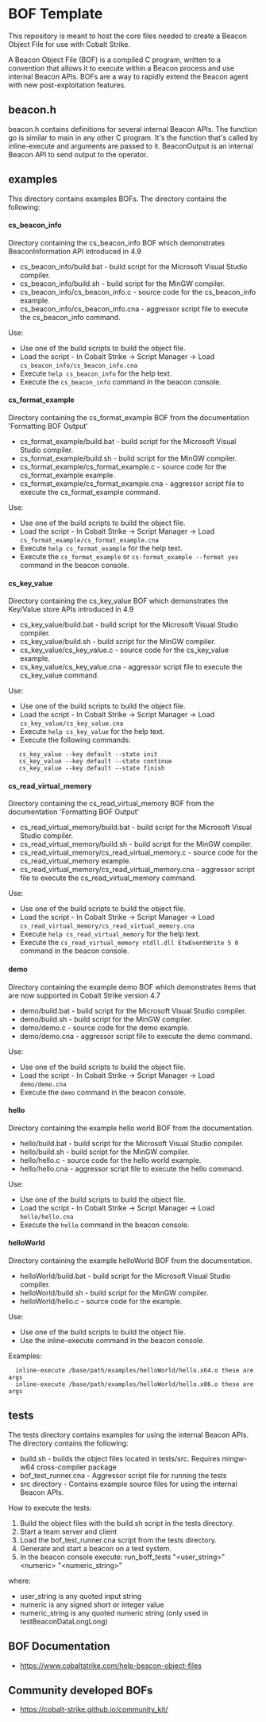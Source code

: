 # BOF Template

This repository is meant to host the core files needed to create a Beacon
Object File for use with Cobalt Strike.

A Beacon Object File (BOF) is a compiled C program, written to a convention
that allows it to execute within a Beacon process and use internal Beacon APIs.
BOFs are a way to rapidly extend the Beacon agent with new post-exploitation
features.

## beacon.h

beacon.h contains definitions for several internal Beacon APIs. The function go
is similar to main in any other C program. It's the function that's called by
inline-execute and arguments are passed to it. BeaconOutput is an internal
Beacon API to send output to the operator.

## examples
This directory contains examples BOFs.  The directory contains the following:

#### cs_beacon_info
Directory containing the cs_beacon_info BOF which demonstrates
BeaconInformation API introduced in 4.9

- cs_beacon_info/build.bat - build script for the Microsoft Visual Studio compiler.
- cs_beacon_info/build.sh  - build script for the MinGW compiler.
- cs_beacon_info/cs_beacon_info.c   - source code for the cs_beacon_info example.
- cs_beacon_info/cs_beacon_info.cna - aggressor script file to execute the cs_beacon_info command.

Use:
- Use one of the build scripts to build the object file.
- Load the script - In Cobalt Strike -> Script Manager -> Load `cs_beacon_info/cs_beacon_info.cna`
- Execute `help cs_beacon_info` for the help text.
- Execute the `cs_beacon_info` command in the beacon console.

#### cs_format_example
Directory containing the cs_format_example BOF from the documentation
'Formatting BOF Output'

- cs_format_example/build.bat - build script for the Microsoft Visual Studio compiler.
- cs_format_example/build.sh  - build script for the MinGW compiler.
- cs_format_example/cs_format_example.c   - source code for the cs_format_example example.
- cs_format_example/cs_format_example.cna - aggressor script file to execute the cs_format_example command.

Use:
- Use one of the build scripts to build the object file.
- Load the script - In Cobalt Strike -> Script Manager -> Load `cs_format_example/cs_format_example.cna`
- Execute `help cs_format_example` for the help text.
- Execute the `cs_format_example` or `cs-format_example --format yes` command in the beacon console.

#### cs_key_value
Directory containing the cs_key_value BOF which demonstrates the Key/Value
store APIs introduced in 4.9

- cs_key_value/build.bat - build script for the Microsoft Visual Studio compiler.
- cs_key_value/build.sh  - build script for the MinGW compiler.
- cs_key_value/cs_key_value.c   - source code for the cs_key_value example.
- cs_key_value/cs_key_value.cna - aggressor script file to execute the cs_key_value command.

Use:
- Use one of the build scripts to build the object file.
- Load the script - In Cobalt Strike -> Script Manager -> Load `cs_key_value/cs_key_value.cna`
- Execute `help cs_key_value` for the help text.
- Execute the following commands: 
````
   cs_key_value --key default --state init
   cs_key_value --key default --state continue
   cs_key_value --key default --state finish
````

#### cs_read_virtual_memory
Directory containing the cs_read_virtual_memory BOF from the documentation
'Formatting BOF Output'

- cs_read_virtual_memory/build.bat - build script for the Microsoft Visual Studio compiler.
- cs_read_virtual_memory/build.sh  - build script for the MinGW compiler.
- cs_read_virtual_memory/cs_read_virtual_memory.c   - source code for the cs_read_virtual_memory example.
- cs_read_virtual_memory/cs_read_virtual_memory.cna - aggressor script file to execute the cs_read_virtual_memory command.

Use:
- Use one of the build scripts to build the object file.
- Load the script - In Cobalt Strike -> Script Manager -> Load `cs_read_virtual_memory/cs_read_virtual_memory.cna`
- Execute `help cs_read_virtual_memory` for the help text.
- Execute the `cs_read_virtual_memory ntdll.dll EtwEventWrite 5 0` command in the beacon console.

#### demo
Directory containing the example demo BOF which demonstrates items that are now
supported in Cobalt Strike version 4.7

- demo/build.bat - build script for the Microsoft Visual Studio compiler.
- demo/build.sh  - build script for the MinGW compiler.
- demo/demo.c   - source code for the demo example.
- demo/demo.cna - aggressor script file to execute the demo command.

Use:
- Use one of the build scripts to build the object file.
- Load the script - In Cobalt Strike -> Script Manager -> Load `demo/demo.cna`
- Execute the `demo` command in the beacon console.

#### hello
Directory containing the example hello world BOF from the documentation.
- hello/build.bat - build script for the Microsoft Visual Studio compiler.
- hello/build.sh  - build script for the MinGW compiler.
- hello/hello.c   - source code for the hello world example.
- hello/hello.cna - aggressor script file to execute the hello command.

Use:
- Use one of the build scripts to build the object file.
- Load the script - In Cobalt Strike -> Script Manager -> Load `hello/hello.cna`
- Execute the `hello` command in the beacon console.

#### helloWorld
Directory containing the example helloWorld BOF from the documentation.
- helloWorld/build.bat - build script for the Microsoft Visual Studio compiler.
- helloWorld/build.sh  - build script for the MinGW compiler.
- helloWorld/hello.c   - source code for the example.

Use:
- Use one of the build scripts to build the object file.
- Use the inline-execute command in the beacon console.

Examples:
````
  inline-execute /base/path/examples/helloWorld/hello.x64.o these are args
  inline-execute /base/path/examples/helloWorld/hello.x86.o these are args
````

## tests

The tests directory contains examples for using the internal Beacon APIs.  The
directory contains the following:

- build.sh            - builds the object files located in tests/src. Requires mingw-w64 cross-compiler package
- bof_test_runner.cna - Aggressor script file for running the tests
- src directory       - Contains example source files for using the internal Beacon APIs.

How to execute the tests:
1. Build the object files with the build.sh script in the tests directory.
2. Start a team server and client
3. Load the bof_test_runner.cna script from the tests directory.
4. Generate and start a beacon on a test system.
5. In the beacon console execute: run_boff_tests "<user_string>" \<numeric\> "<numeric_string>"

where:
- user_string is any quoted input string  
- numeric is any signed short or integer value  
- numeric_string is any quoted numeric string (only used in testBeaconDataLongLong) 

## BOF Documentation

- https://www.cobaltstrike.com/help-beacon-object-files

## Community developed BOFs

- https://cobalt-strike.github.io/community_kit/

